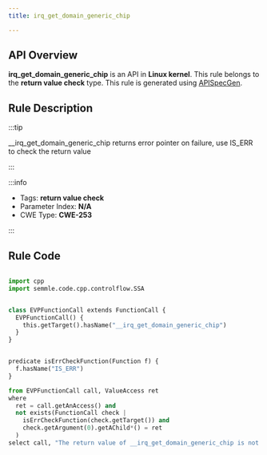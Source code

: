 ```yaml
---
title: irq_get_domain_generic_chip

---
```



## API Overview
**irq_get_domain_generic_chip** is an API in **Linux kernel**. This rule belongs to the **return value check** type. This rule is generated using [APISpecGen](../../tools/APISpecGen).
## Rule Description

:::tip

__irq_get_domain_generic_chip returns error pointer on failure, use IS_ERR to check the return value

:::

:::info

- Tags: **return value check**
- Parameter Index: **N/A**
- CWE Type: **CWE-253**

:::

## Rule Code
```python

import cpp
import semmle.code.cpp.controlflow.SSA


class EVPFunctionCall extends FunctionCall {
  EVPFunctionCall() {
    this.getTarget().hasName("__irq_get_domain_generic_chip")
  }
}


predicate isErrCheckFunction(Function f) {
  f.hasName("IS_ERR") 
}

from EVPFunctionCall call, ValueAccess ret
where
  ret = call.getAnAccess() and
  not exists(FunctionCall check |
    isErrCheckFunction(check.getTarget()) and
    check.getArgument(0).getAChild*() = ret
  )
select call, "The return value of __irq_get_domain_generic_chip is not checked with IS_ERR."
    
```